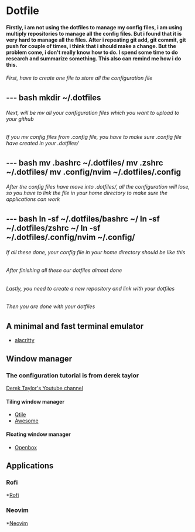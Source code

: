 # Dotfile
#### Firstly, i am not using the dotfiles to manage my config files, i am using multiply repositories to manage all the config files. But i found that it is very hard to manage all the files. After i repeating git add, git commit, git push for couple of times, i think that i should make a change. But the problem come, i don't really know how to do. I spend some time to do research and summarize something. This also can remind me how i do this.

###### First, have to create one file to store all the configuration file
--- bash
mkdir ~/.dotfiles
---

###### Next, will be mv all your configuration files which you want to upload to your github
###### If you mv config files from .config file, you have to make sure .config file have created in your .dotfiles/
--- bash
mv .bashrc ~/.dotfiles/
mv .zshrc ~/.dotfiles/
mv .config/nvim ~/.dotfiles/.config
---

###### After the config files have move into .dotfiles/, all the configuration will lose, so you have to link the file in your home directory to make sure the applications can work
--- bash
ln -sf ~/.dotfiles/bashrc ~/
ln -sf ~/.dotfiles/zshrc ~/
ln -sf ~/.dotfiles/.config/nvim ~/.config/
---

###### If all these done, your config file in your home directory should be like this
###### After finishing all these our dotfiles almost done

###### Lastly, you need to create a new repository and link with your dotfiles

###### Then you are done with your dotfiles

## A minimal and fast terminal emulator
* [alacritty](https://github.com/Alfredchong260/Dotfiles/tree/main/.config/alacritty)

## Window manager
### The configuration tutorial is from derek taylor
[Derek Taylor's Youtube channel](https://www.youtube.com/channel/UCVls1GmFKf6WlTraIb_IaJg)

#### Tiling window manager
* [Qtile](https://github.com/Alfredchong260/Dotfiles/tree/main/.config/qtile)
* [Awesome](https://github.com/Alfredchong260/Dotfiles/tree/main/.config/awesome)

#### Floating window manager
* [Openbox](https://github.com/Alfredchong260/Dotfiles/tree/main/.config/openbox)

## Applications
### Rofi
*[Rofi](https://github.com/Alfredchong260/Dotfiles/tree/main/.config/rofi)

### Neovim
*[Neovim](https://github.com/Alfredchong260/Dotfiles/tree/main/.config/nvim)
